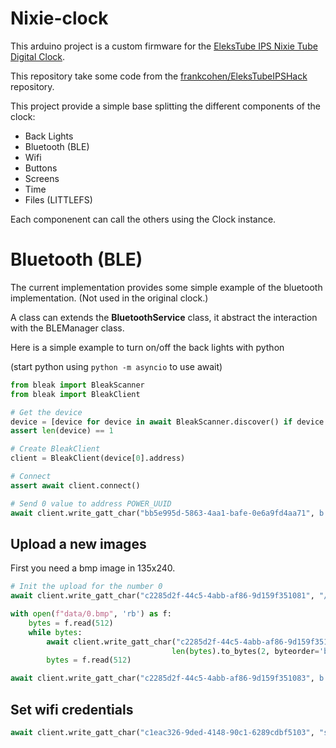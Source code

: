 # Nixie-clock
 
This arduino project is a custom firmware for the [EleksTube IPS Nixie Tube Digital Clock](https://elekstube.com/products/elekstube-ips-rgb-digital-clock-imitate-nixie-tubes-clock-6-digit-lcd-proposal-mode-custom-style-best-boyfriend-gift-shelf-clock).

This repository take some code from the [frankcohen/EleksTubeIPSHack](https://github.com/frankcohen/EleksTubeIPSHack) repository.

This project provide a simple base splitting the different components of the clock:
- Back Lights
- Bluetooth (BLE)
- Wifi
- Buttons
- Screens
- Time 
- Files (LITTLEFS)

Each componenent can call the others using the Clock instance.

# Bluetooth (BLE)

The current implementation provides some simple example of the bluetooth implementation. (Not used in the original clock.)

A class can extends the **BluetoothService** class, it abstract the interaction with the BLEManager class.

Here is a simple example to turn on/off the back lights with python

(start python using `python -m asyncio` to use await)
```python
from bleak import BleakScanner
from bleak import BleakClient

# Get the device
device = [device for device in await BleakScanner.discover() if device.name == "Clock Service"]
assert len(device) == 1

# Create BleakClient
client = BleakClient(device[0].address)

# Connect
assert await client.connect()

# Send 0 value to address POWER_UUID
await client.write_gatt_char("bb5e995d-5863-4aa1-bafe-0e6a9fd4aa71", b'\x00', response=True)
```

## Upload a new images

First you need a bmp image in 135x240.

```python
# Init the upload for the number 0
await client.write_gatt_char("c2285d2f-44c5-4abb-af86-9d159f351081", "/0.bmp".encode(), response=True)

with open(f"data/0.bmp", 'rb') as f:
    bytes = f.read(512)
    while bytes:
        await client.write_gatt_char("c2285d2f-44c5-4abb-af86-9d159f351082",
                                    len(bytes).to_bytes(2, byteorder='big') + bytes, response=True)
        bytes = f.read(512)

await client.write_gatt_char("c2285d2f-44c5-4abb-af86-9d159f351083", b'close', response=True)
```

## Set wifi credentials

```python
await client.write_gatt_char("c1eac326-9ded-4148-90c1-6289cdbf5103", "ssid;password".encode(), response=True)
```